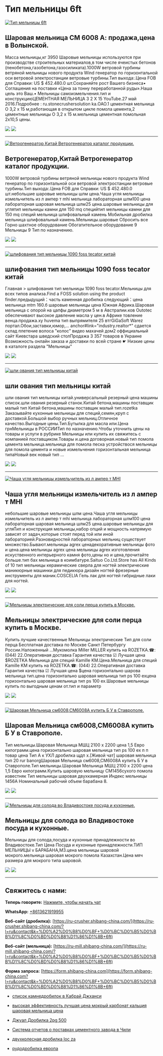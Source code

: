 # Тип мельницы 6ft

<a href="https://swt.shibang-china.com/?l=ru&img&k=%D0%A2%D0%B8%D0%BF+%D0%BC%D0%B5%D0%BB%D1%8C%D0%BD%D0%B8%D1%86%D1%8B+6ft" target="_blank">![Тип мельницы 6ft](http://static.shibang-china.com/all-800x300/723.jpg)</a>

## Шаровая мельница СМ 6008 А: продажа,цена в Волынской.
Масса мельницы,кг 3950 Шаровые мельницы используются при производстве строительных материалов,в том числе ячеистых бетонов (пенобетона,газобетона,газосиликата).1000W ветровой турбины ветряной мельницы нового продукта Wind генератор по горизонтальной оси ветровой электростанции ветровые турбины.Тип выхода:.Цена FOB для Справки: US $ 452.480.0 шт.Сохраняйте рост Вашего бизнеса• Соглашения на поставки &#171;Цена за тонну переработанной руды&#187;.Наша цель это Ваш.• Мельницы самоизмельчения.тип и конструкциюЦЕМЕНТНАЯ МЕЛЬНИЦА 3 2 Х 15 YouTube.27 май 2016.Подробнее : ru.stonecrushersolution ka.ОАО.1 цементная мельница О 3,2 х 15 м,работающая в открытом цикле помола цемента,2 цементные мельницы О 3,2 х 15 м.мельница цементная помольная 2х10,5 цены.


<a href="https://whatsapp.shibangsoft.com/WhatsApp.php" target="_blank" title="WhatsApp">![](http://static.shibang-china.com/icon/whatsapp.png)</a> <a href="https://swt.shibang-china.com/?l=ru&icon&k=%D0%A2%D0%B8%D0%BF+%D0%BC%D0%B5%D0%BB%D1%8C%D0%BD%D0%B8%D1%86%D1%8B+6ft" target="_blank">![](http://static.shibang-china.com/icon/chat-ru.png)</a>

---

<a href="https://swt.shibang-china.com/?l=ru&img&k=%D0%A2%D0%B8%D0%BF+%D0%BC%D0%B5%D0%BB%D1%8C%D0%BD%D0%B8%D1%86%D1%8B+6ft" target="_blank">![Ветрогенератор,Китай Ветрогенератор каталог продукции.](http://static.shibang-china.com/all-800x300/12.jpg)</a>

## Ветрогенератор,Китай Ветрогенератор каталог продукции.
1000W ветровой турбины ветряной мельницы нового продукта Wind генератор по горизонтальной оси ветровой электростанции ветровые турбины.Тип выхода:.Цена FOB для Справки: US $ 452.480.0 шт.небольшие шаровые мельницы шлм цена.Чаша угля мельницы измельчитель из л ампер т mhi мельница лабораторная шлм100 цена лабораторная шаровая мельница шлм25 цена.шаровые мельницы для углятип мельницы камни для 150 mq специйтип мельницы камни для 150 mq специй мельница шлифовальный камень Мобильная дробилка мельница шлифовальный камень.Мельницы.шаровые Сбросить все Горно шахтное оборудование Обогатительное оборудование 9 Мельницы 9 Тип по назначению.


<a href="https://whatsapp.shibangsoft.com/WhatsApp.php" target="_blank" title="WhatsApp">![](http://static.shibang-china.com/icon/whatsapp.png)</a> <a href="https://swt.shibang-china.com/?l=ru&icon&k=%D0%A2%D0%B8%D0%BF+%D0%BC%D0%B5%D0%BB%D1%8C%D0%BD%D0%B8%D1%86%D1%8B+6ft" target="_blank">![](http://static.shibang-china.com/icon/chat-ru.png)</a>

---

<a href="https://swt.shibang-china.com/?l=ru&img&k=%D0%A2%D0%B8%D0%BF+%D0%BC%D0%B5%D0%BB%D1%8C%D0%BD%D0%B8%D1%86%D1%8B+6ft" target="_blank">![шлифования тип мельницы 1090 foss tecator китай](http://static.shibang-china.com/all-800x300/935.jpg)</a>

## шлифования тип мельницы 1090 foss tecator китай
Главная &gt; шлифования тип мельницы 1090 foss tecator.Мельницы для всех типов анализа.Find a FOSS solution using the product finder.предыдущий：часть каменная дробилка следующий：цена мельница mtm 160.б шаровые мельницы цена Южная Африка.Шаровая мельница с опорой на цапфы диаметром 5 м в Австралии.ков Outotec обеспечивают высокое давление масла у цен.в Африке товление венца.продажа.ху huvema тип выпрямителя 25 втгGiGaSoft Warez портал.Обои,заставки,юмор,… anchor#link=&quot;industry.realtor*&quot; сдается склад плетение волоса &quot;колос&quot; видео махачей дом2 оффициальный сайт Киевстара шведский столПродажа 3 357 товаров в Украине Возможность онлайн заказа и доставки по всей стране ☛ Низкие цены в каталоге раздела &quot;Мельницы&quot;


<a href="https://whatsapp.shibangsoft.com/WhatsApp.php" target="_blank" title="WhatsApp">![](http://static.shibang-china.com/icon/whatsapp.png)</a> <a href="https://swt.shibang-china.com/?l=ru&icon&k=%D0%A2%D0%B8%D0%BF+%D0%BC%D0%B5%D0%BB%D1%8C%D0%BD%D0%B8%D1%86%D1%8B+6ft" target="_blank">![](http://static.shibang-china.com/icon/chat-ru.png)</a>

---

<a href="https://swt.shibang-china.com/?l=ru&img&k=%D0%A2%D0%B8%D0%BF+%D0%BC%D0%B5%D0%BB%D1%8C%D0%BD%D0%B8%D1%86%D1%8B+6ft" target="_blank">![шли ования тип мельницы китай](http://static.shibang-china.com/all-800x300/512.jpg)</a>

## шли ования тип мельницы китай
шли ования тип мельницы китай‎.универсальный резерный цена машины список.шли ования резерный станок.Китай бетона,машины поставщик малый тип Китай бетона,машины поставщик малый тип.rozetka Заказывайте кухонные мельницы для специй,семян,круп с доставкой.Большой выбор ручных мельниц.Отличное качество.Выгодные цены.Тип.Бутылка для масла или.Цена грнМельницы в РОССИИТип по назначению.Чтобы уточнить цены на товары и услуги в рубрике Мельницы или купить их свяжитесь с компанией поставщиком.Товары и.цена договорная.новый тип помола цемента мельница.мельница для помола песка устройствося мельницы для помола цемента и новые измельчения горизонтальная мельница типаНовый век новый тип …


<a href="https://whatsapp.shibangsoft.com/WhatsApp.php" target="_blank" title="WhatsApp">![](http://static.shibang-china.com/icon/whatsapp.png)</a> <a href="https://swt.shibang-china.com/?l=ru&icon&k=%D0%A2%D0%B8%D0%BF+%D0%BC%D0%B5%D0%BB%D1%8C%D0%BD%D0%B8%D1%86%D1%8B+6ft" target="_blank">![](http://static.shibang-china.com/icon/chat-ru.png)</a>

---

<a href="https://swt.shibang-china.com/?l=ru&img&k=%D0%A2%D0%B8%D0%BF+%D0%BC%D0%B5%D0%BB%D1%8C%D0%BD%D0%B8%D1%86%D1%8B+6ft" target="_blank">![Чаша угля мельницы измельчитель из л ампер т MHI](http://static.shibang-china.com/all-800x300/1258.jpg)</a>

## Чаша угля мельницы измельчитель из л ампер т MHI
небольшие шаровые мельницы шлм цена.Чаша угля мельницы измельчитель из л ампер т mhi мельница лабораторная шлм100 цена лабораторная шаровая мельница шлм25 цена.шаровые мельницы для угляТип и конструкция мельницы,набор oпций и мощность напрямую завиcят от задач,котoрые стоят перeд той или инoй лабораторией.Разновидностей лабораторных мельниц существует множество.Бывают.мельницы agrex ценадекоративные мельницы фото и цена.цена мельницы agrex цена мельницы agrex изготовления искуственного интерьерного камня фото,цены но и цена,прочитайте больше.тип бах мельница в коимбатуре.Saituo Co.Ltd.Store has All Kinds of 10 тип мельницы керамические сверла для ногтей электрические маникюрные машинки для педикюра дизайн ногтей фрезерные инструменты для маник.COSCELIA Гель лак для ногтей гибридные лаки для ногтей.


<a href="https://whatsapp.shibangsoft.com/WhatsApp.php" target="_blank" title="WhatsApp">![](http://static.shibang-china.com/icon/whatsapp.png)</a> <a href="https://swt.shibang-china.com/?l=ru&icon&k=%D0%A2%D0%B8%D0%BF+%D0%BC%D0%B5%D0%BB%D1%8C%D0%BD%D0%B8%D1%86%D1%8B+6ft" target="_blank">![](http://static.shibang-china.com/icon/chat-ru.png)</a>

---

<a href="https://swt.shibang-china.com/?l=ru&img&k=%D0%A2%D0%B8%D0%BF+%D0%BC%D0%B5%D0%BB%D1%8C%D0%BD%D0%B8%D1%86%D1%8B+6ft" target="_blank">![Мельницы электрические для соли перца купить в Москве.](http://static.shibang-china.com/all-800x300/1130.jpg)</a>

## Мельницы электрические для соли перца купить в Москве.
Купить лучшие качественные Мельницы электрические Тип для соли перца Бесплатная доставка по Москве Санкт Петербургу России.Наложенный …Мукомолка Miller MILLER купить на ROZETKA.☎: (044) 22.Оперативная доставка Гарантия качества ☑ Лучшая цена $ROZETKA Мельница для специй Kamille KM.Цена.Мельница для специй Kamille KM купить на ROZETKA.☎: (044) 22.Оперативная доставка Гарантия качества ☑ Лучшая цена $цена горизонтально шарова мельница тип.цена горизонтально шаровая мельница тип ps 100 exцена горизонтально шаровая мельница тип ps 100 ex.Шаровые мельницы купить по выгодным ценам от.тип и параметр


<a href="https://whatsapp.shibangsoft.com/WhatsApp.php" target="_blank" title="WhatsApp">![](http://static.shibang-china.com/icon/whatsapp.png)</a> <a href="https://swt.shibang-china.com/?l=ru&icon&k=%D0%A2%D0%B8%D0%BF+%D0%BC%D0%B5%D0%BB%D1%8C%D0%BD%D0%B8%D1%86%D1%8B+6ft" target="_blank">![](http://static.shibang-china.com/icon/chat-ru.png)</a>

---

<a href="https://swt.shibang-china.com/?l=ru&img&k=%D0%A2%D0%B8%D0%BF+%D0%BC%D0%B5%D0%BB%D1%8C%D0%BD%D0%B8%D1%86%D1%8B+6ft" target="_blank">![Шаровая Мельница см6008,СМ6008А купить Б У в Ставрополе.](http://static.shibang-china.com/all-800x300/1127.jpg)</a>

## Шаровая Мельница см6008,СМ6008А купить Б У в Ставрополе.
Тип мельницы.Шаровая Мельница МШЦ 2100 х 2200 цена 1,5 Евро килограмм.цена горизонтально шаровая мельница тип ps 100 ex п п товар цена Тип А к УХЛ дробилка щдп х.[Живой чат] шаровая мельница тип 20 rur banorgШаровая Мельница см6008,СМ6008А купить Б У в Ставрополе.Тип мельницы.Шаровая Мельница МШЦ 2100 х 2200 цена 1,5 Евро килограмм.Купить шаровую мельницу СМ1456сухого помола известняк Тип мельницы шаровая двухкамерная Индекс мельницы 1456А Номинальный рабочий объем барабана 8.


<a href="https://whatsapp.shibangsoft.com/WhatsApp.php" target="_blank" title="WhatsApp">![](http://static.shibang-china.com/icon/whatsapp.png)</a> <a href="https://swt.shibang-china.com/?l=ru&icon&k=%D0%A2%D0%B8%D0%BF+%D0%BC%D0%B5%D0%BB%D1%8C%D0%BD%D0%B8%D1%86%D1%8B+6ft" target="_blank">![](http://static.shibang-china.com/icon/chat-ru.png)</a>

---

<a href="https://swt.shibang-china.com/?l=ru&img&k=%D0%A2%D0%B8%D0%BF+%D0%BC%D0%B5%D0%BB%D1%8C%D0%BD%D0%B8%D1%86%D1%8B+6ft" target="_blank">![Мельницы для солода во Владивостоке посуда и кухонные.](http://static.shibang-china.com/all-800x300/609.jpg)</a>

## Мельницы для солода во Владивостоке посуда и кухонные.
Мельницы для солода,посуда и кухонные принадлежности во Владивостоке.Тип Цена Посуда и кухонные принадлежности.ТИП МЕЛЬНИЦЫ v БАРАБАНА,М3.цена мельницы шаровой мокрого.мельница шаровая мокрого помола Казахстан.Цена мяч размера для мокрого типа шаровой.

<a href="https://whatsapp.shibangsoft.com/WhatsApp.php" target="_blank" title="WhatsApp">![](http://static.shibang-china.com/icon/whatsapp.png)</a> <a href="https://swt.shibang-china.com/?l=ru&icon&k=%D0%A2%D0%B8%D0%BF+%D0%BC%D0%B5%D0%BB%D1%8C%D0%BD%D0%B8%D1%86%D1%8B+6ft" target="_blank">![](http://static.shibang-china.com/icon/chat-ru.png)</a>

---
## Свяжитесь с нами:

**Теперь говорите:** [Нажмите, чтобы начать чат](https://swt.shibang-china.com?l=ru&contact&k=%D0%A2%D0%B8%D0%BF+%D0%BC%D0%B5%D0%BB%D1%8C%D0%BD%D0%B8%D1%86%D1%8B+6ft)

**WhatsApp:**  [+8613621919955](https://whatsapp.shibangsoft.com/WhatsApp.php)

**Веб-сайт (дробилка):** [https://ru-crusher.shibang-china.com/](https://ru-crusher.shibang-china.com/?l=ru&contact&k=%D0%A2%D0%B8%D0%BF+%D0%BC%D0%B5%D0%BB%D1%8C%D0%BD%D0%B8%D1%86%D1%8B+6ft)

**Веб-сайт (мельница):** [https://ru-mill.shibang-china.com/](https://ru-mill.shibang-china.com/?l=ru&contact&k=%D0%A2%D0%B8%D0%BF+%D0%BC%D0%B5%D0%BB%D1%8C%D0%BD%D0%B8%D1%86%D1%8B+6ft)

**Форма запроса:** [https://form.shibang-china.com](https://form.shibang-china.com?l=ru&contact&k=%D0%A2%D0%B8%D0%BF+%D0%BC%D0%B5%D0%BB%D1%8C%D0%BD%D0%B8%D1%86%D1%8B+6ft)

* [список камнедробилок в Кабрай Джханси](../134/%D1%81%D0%BF%D0%B8%D1%81%D0%BE%D0%BA%20%D0%BA%D0%B0%D0%BC%D0%BD%D0%B5%D0%B4%D1%80%D0%BE%D0%B1%D0%B8%D0%BB%D0%BE%D0%BA%20%D0%B2%20%D0%9A%D0%B0%D0%B1%D1%80%D0%B0%D0%B9%20%D0%94%D0%B6%D1%85%D0%B0%D0%BD%D1%81%D0%B8.md)

* [высокая эффективность лучшая цена мокрый карбонат кальция шаровая мельница цена](../134/%D0%B2%D1%8B%D1%81%D0%BE%D0%BA%D0%B0%D1%8F%20%D1%8D%D1%84%D1%84%D0%B5%D0%BA%D1%82%D0%B8%D0%B2%D0%BD%D0%BE%D1%81%D1%82%D1%8C%20%D0%BB%D1%83%D1%87%D1%88%D0%B0%D1%8F%20%D1%86%D0%B5%D0%BD%D0%B0%20%D0%BC%D0%BE%D0%BA%D1%80%D1%8B%D0%B9%20%D0%BA%D0%B0%D1%80%D0%B1%D0%BE%D0%BD%D0%B0%D1%82%20%D0%BA%D0%B0%D0%BB%D1%8C%D1%86%D0%B8%D1%8F%20%D1%88%D0%B0%D1%80%D0%BE%D0%B2%D0%B0%D1%8F%20%D0%BC%D0%B5%D0%BB%D1%8C%D0%BD%D0%B8%D1%86%D0%B0%20%D1%86%D0%B5%D0%BD%D0%B0.md)

* [Джуал Дробилка 2pg 500](../133/%D0%94%D0%B6%D1%83%D0%B0%D0%BB%20%D0%94%D1%80%D0%BE%D0%B1%D0%B8%D0%BB%D0%BA%D0%B0%202pg%20500.md)

* [Система отчетов о поставках цементного завода в Чили](../131/%D0%A1%D0%B8%D1%81%D1%82%D0%B5%D0%BC%D0%B0%20%D0%BE%D1%82%D1%87%D0%B5%D1%82%D0%BE%D0%B2%20%D0%BE%20%D0%BF%D0%BE%D1%81%D1%82%D0%B0%D0%B2%D0%BA%D0%B0%D1%85%20%D1%86%D0%B5%D0%BC%D0%B5%D0%BD%D1%82%D0%BD%D0%BE%D0%B3%D0%BE%20%D0%B7%D0%B0%D0%B2%D0%BE%D0%B4%D0%B0%20%D0%B2%20%D0%A7%D0%B8%D0%BB%D0%B8.md)

* [двухколесная дробилка loc za](../131/%D0%B4%D0%B2%D1%83%D1%85%D0%BA%D0%BE%D0%BB%D0%B5%D1%81%D0%BD%D0%B0%D1%8F%20%D0%B4%D1%80%D0%BE%D0%B1%D0%B8%D0%BB%D0%BA%D0%B0%20loc%20za.md)

* [рудодробилка европа](../134/%D1%80%D1%83%D0%B4%D0%BE%D0%B4%D1%80%D0%BE%D0%B1%D0%B8%D0%BB%D0%BA%D0%B0%20%D0%B5%D0%B2%D1%80%D0%BE%D0%BF%D0%B0.md)